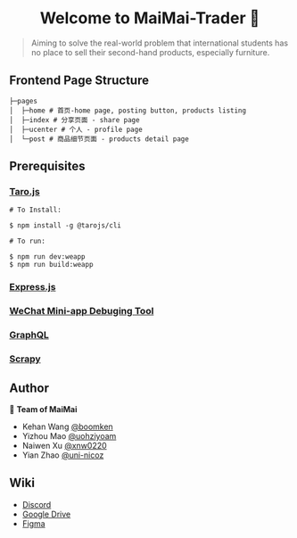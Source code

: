 <h1 align="center">Welcome to MaiMai-Trader 👋</h1>
<p>
</p>

> Aiming to solve the real-world problem that international students has no place to sell their second-hand products, especially furniture.

## Frontend Page Structure
```
├─pages
│  ├─home # 首页-home page, posting button, products listing
│  ├─index # 分享页面 - share page
│  ├─ucenter # 个人 - profile page
│  └─post # 商品细节页面 - products detail page
```

## Prerequisites
### [Taro.js](https://github.com/NervJS/taro)
```
# To Install: 

$ npm install -g @tarojs/cli

# To run:

$ npm run dev:weapp
$ npm run build:weapp
```
### [Express.js](https://spring.io/projects/spring-boot)
### [WeChat Mini-app Debuging Tool](https://developers.weixin.qq.com/miniprogram/en/dev/framework/)
### [GraphQL](https://graphql.org/learn/)
### [Scrapy](https://docs.scrapy.org/en/latest/index.html)

## Author

👤 **Team of MaiMai**

* Kehan Wang [@boomken](https://github.com/boomken)
* Yizhou Mao [@uohziyoam](https://github.com/uohziyoam)
* Naiwen Xu [@xnw0220](https://github.com/xnw0220)
* Yian Zhao [@uni-nicoz](https://github.com/uni-nicoz)

## Wiki

* [Discord](https://discord.gg/Ea9PXHH)
* [Google Drive](https://drive.google.com/drive/folders/1gXx-r_M86RXGsrVy5znvcgBtc5U8airV?usp=sharing)
* [Figma](https://www.figma.com/file/ugGUXT1HEy2269U9JTsqOH/MMT?node-id=0%3A1)
